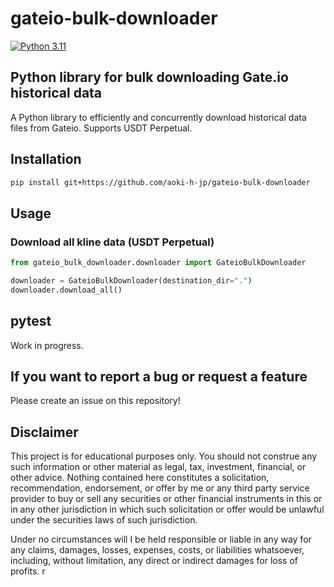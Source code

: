 # gateio-bulk-downloader

[![Python 3.11](https://img.shields.io/badge/python-3.11-blue.svg)](https://www.python.org/downloads/release/python-3110//)


## Python library for bulk downloading Gate.io historical data
A Python library to efficiently and concurrently download historical data files from Gateio. Supports USDT Perpetual.

## Installation

```bash
pip install git+https://github.com/aoki-h-jp/gateio-bulk-downloader
```

## Usage
### Download all kline data (USDT Perpetual)

```python
from gateio_bulk_downloader.downloader import GateioBulkDownloader

downloader = GateioBulkDownloader(destination_dir=".")
downloader.download_all()
```

## pytest
Work in progress.

## If you want to report a bug or request a feature
Please create an issue on this repository!

## Disclaimer
This project is for educational purposes only. You should not construe any such information or other material as legal,
tax, investment, financial, or other advice. Nothing contained here constitutes a solicitation, recommendation,
endorsement, or offer by me or any third party service provider to buy or sell any securities or other financial
instruments in this or in any other jurisdiction in which such solicitation or offer would be unlawful under the
securities laws of such jurisdiction.

Under no circumstances will I be held responsible or liable in any way for any claims, damages, losses, expenses, costs,
or liabilities whatsoever, including, without limitation, any direct or indirect damages for loss of profits.
r